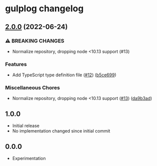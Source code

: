 # gulplog changelog

## [2.0.0](https://www.github.com/gulpjs/gulplog/compare/v1.0.0...v2.0.0) (2022-06-24)


### ⚠ BREAKING CHANGES

* Normalize repository, dropping node <10.13 support (#13)

### Features

* Add TypeScript type definition file ([#12](https://www.github.com/gulpjs/gulplog/issues/12)) ([b5ce699](https://www.github.com/gulpjs/gulplog/commit/b5ce699f8646d9c5f231e3a4a130d61891545e2a))


### Miscellaneous Chores

* Normalize repository, dropping node <10.13 support ([#13](https://www.github.com/gulpjs/gulplog/issues/13)) ([da9b3ad](https://www.github.com/gulpjs/gulplog/commit/da9b3ad292e47c1d7f379f142394f29bb3f15be4))

## 1.0.0

- Initial release
- No implementation changed since initial commit

## 0.0.0

- Experimentation
